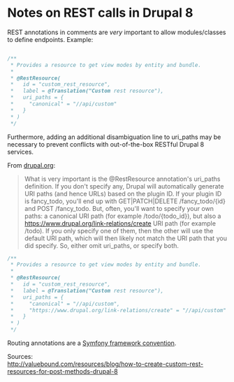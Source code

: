 # Notes on REST calls in Drupal 8

REST annotations in comments are _very_ important to allow modules/classes to define endpoints. Example:
```php

/**
 * Provides a resource to get view modes by entity and bundle.
 *
 * @RestResource(
 *   id = "custom_rest_resource",
 *   label = @Translation("Custom rest resource"),
 *   uri_paths = {
 *     "canonical" = "//api/custom"
 *   }
 * )
 */

```

Furthermore, adding an additional disambiguation line to uri_paths may be necessary to prevent conflicts with out-of-the-box RESTful Drupal 8 services.

From [drupal.org](https://www.drupal.org/docs/8/api/restful-web-services-api/restful-web-services-api-overview):

> What is very important is the @RestResource annotation's uri_paths definition. If you don't specify any, Drupal will automatically generate URI paths (and hence URLs) based on the plugin ID. If your plugin ID is fancy_todo, you'll end up with GET|PATCH|DELETE /fancy_todo/{id} and POST /fancy_todo. But, often, you'll want to specify your own paths: a canonical URI path (for example /todo/{todo_id}), but also a https://www.drupal.org/link-relations/create URI path (for example  /todo). If you only specify one of them, then the other will use the default URI path, which will then likely not match the URI path that you did specify.
So, either omit uri_paths, or specify both.

```php
/**
 * Provides a resource to get view modes by entity and bundle.
 *
 * @RestResource(
 *   id = "custom_rest_resource",
 *   label = @Translation("Custom rest resource"),
 *   uri_paths = {
 *     "canonical" = "//api/custom",
 *     "https://www.drupal.org/link-relations/create" = "//api/custom"
 *   }
 * )
 */

```

Routing annotations are a [Symfony framework convention](http://symfony.com/doc/current/bundles/SensioFrameworkExtraBundle/annotations/routing.html).

Sources:  
http://valuebound.com/resources/blog/how-to-create-custom-rest-resources-for-post-methods-drupal-8  
